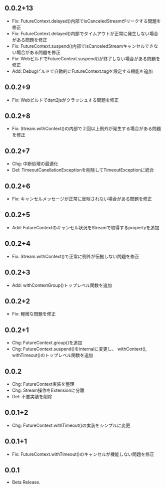 ## 0.0.2+13

* Fix: FutureContext.delayed()内部でisCanceledStreamがリークする問題を修正
* Fix: FutureContext.delayed()内部でタイムアウトが正常に発生しない場合がある問題を修正
* Fix: FutureContext.suspend()内部でisCanceledStreamキャンセルできない場合がある問題を修正
* Fix: WebビルドでFutureContext.suspend()が終了しない場合がある問題を修正
* Add: Debugビルドで自動的にFutureContext.tagを設定する機能を追加

## 0.0.2+9

* Fix: Webビルドでdart2jsがクラッシュする問題を修正

## 0.0.2+8

* Fix: Stream.withContext()の内部で２回以上例外が発生する場合がある問題を修正

## 0.0.2+7

* Chg: 中断処理の最適化
* Del: TimeoutCanellationExceptionを削除してTimeoutExceptionに統合

## 0.0.2+6

* Fix: キャンセルメッセージが正常に反映されない場合がある問題を修正

## 0.0.2+5

* Add: FutureContextのキャンセル状況をStreamで取得するpropertyを追加

## 0.0.2+4

* Fix: Stream.withContext()で正常に例外が伝搬しない問題を修正

## 0.0.2+3

* Add: withContextGroup()トップレベル関数を追加

## 0.0.2+2

* Fix: 軽微な問題を修正

## 0.0.2+1

* Chg: FutureContext.group()を追加
* Chg: FutureContext.suspend()をinternalに変更し、 withContext(), withTimeout()のトップレベル関数を追加

## 0.0.2

* Chg: FutureContext実装を整理
* Chg: Stream操作をExtensionに分離
* Del: 不要実装を削除

## 0.0.1+2

* Chg: FutureContext.withTimeout()の実装をシンプルに変更

## 0.0.1+1

* Fix: FutureContext.withTimeout()のキャンセルが機能しない問題を修正

## 0.0.1

* Beta Release.
